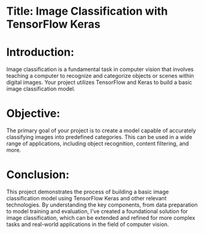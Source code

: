 # Title: Image Classification with TensorFlow Keras

# Introduction:
Image classification is a fundamental task in computer vision that involves teaching a computer to recognize and categorize objects or scenes within digital images. Your project utilizes TensorFlow and Keras to build a basic image classification model.

# Objective:
The primary goal of your project is to create a model capable of accurately classifying images into predefined categories. This can be used in a wide range of applications, including object recognition, content filtering, and more.


# Conclusion:
This project demonstrates the process of building a basic image classification model using TensorFlow Keras and other relevant technologies. By understanding the key components, from data preparation to model training and evaluation, I've created a foundational solution for image classification, which can be extended and refined for more complex tasks and real-world applications in the field of computer vision.
